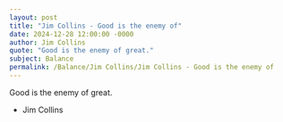 ```yaml
---
layout: post
title: "Jim Collins - Good is the enemy of"
date: 2024-12-28 12:00:00 -0000
author: Jim Collins
quote: "Good is the enemy of great."
subject: Balance
permalink: /Balance/Jim Collins/Jim Collins - Good is the enemy of
---
```


Good is the enemy of great.

- Jim Collins
